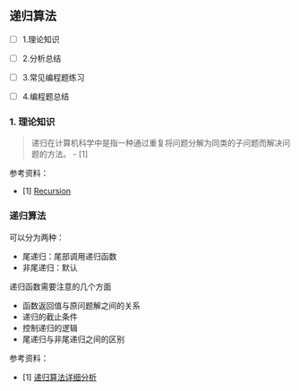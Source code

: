 
## 递归算法


- [ ] 1.理论知识
- [ ] 2.分析总结
- [ ] 3.常见编程题练习
- [ ] 4.编程题总结



### 1. 理论知识


> 递归在计算机科学中是指一种通过重复将问题分解为同类的子问题而解决问题的方法。 - [1]


参考资料：
- [1] [Recursion](https://en.wikipedia.org/wiki/Recursion_(computer_science))



### 递归算法

可以分为两种：
- 尾递归：尾部调用递归函数
- 非尾递归：默认

递归函数需要注意的几个方面
- 函数返回值与原问题解之间的关系
- 递归的截止条件
- 控制递归的逻辑
- 尾递归与非尾递归之间的区别


参考资料：
- [1] [递归算法详细分析](https://www.cnblogs.com/alantu2018/p/8461796.html)
